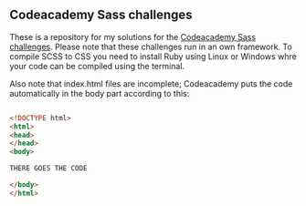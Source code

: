 ## Codeacademy Sass challenges

These is a repository for my solutions for the [Codeacademy Sass challenges](https://www.codecademy.com/learn/learn-sass "Learn Sass").
Please note that these challenges run in an own framework. To compile SCSS to CSS you need to install Ruby using Linux or Windows whre your code can be compiled using the terminal.

Also note that index.html files are incomplete; Codeacademy puts the code automatically in the body part according to this:
```html

<!DOCTYPE html>
<html>
<head>
</head>
<body>

THERE GOES THE CODE

</body>
</html>
```
